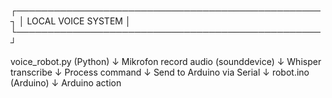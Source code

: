 ┌─────────────────────────────────────────────────┐
│          LOCAL VOICE SYSTEM                     │
└─────────────────────────────────────────────────┘

voice_robot.py (Python)
    ↓
Mikrofon record audio (sounddevice)
    ↓
Whisper transcribe
    ↓
Process command
    ↓
Send to Arduino via Serial
    ↓
robot.ino (Arduino)
    ↓
Arduino action